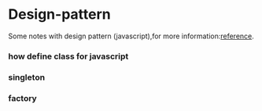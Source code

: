 # Design-pattern
Some notes with design pattern (javascript),for more information:[reference](http://www.oschina.net/translate/learning-javascript-design-patterns).

### how define class for javascript
### singleton
### factory
